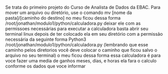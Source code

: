 Se trata do primeiro projeto do Curso de Analista de Dados da EBAC.
Para mover um arquivo ou diretório, use o comando mv [nome da pasta]/[caminho do destino]
no meu ficou dessa forma  /root/jonathan/modulo1/python/calculadora.py
deixar ele com as permissoes necessárias
para executar a calculadora basta abrir seu terminal linux depois de ter colocado ela em seu diretório com a permissão necessária
da seguinte forma Python3 /root/jonathan/modulo1/python/calculadora.py (lembrando que esse caminho pelos diretorios você deve colocar o caminho que ficou salvo o arquivo no seu terminal) o meu ficou dessa forma
essa calculadora é para voce fazer uma media de ganhos meses, dias, e horas 
ela fara o calculo conforme os dados que voce informar
